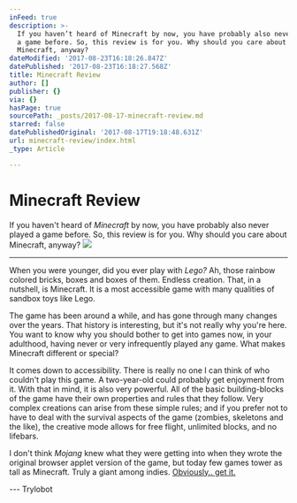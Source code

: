 ```yaml
---
inFeed: true
description: >-
  If you haven’t heard of Minecraft by now, you have probably also never played
  a game before. So, this review is for you. Why should you care about
  Minecraft, anyway?
dateModified: '2017-08-23T16:18:26.847Z'
datePublished: '2017-08-23T16:18:27.568Z'
title: Minecraft Review
author: []
publisher: {}
via: {}
hasPage: true
sourcePath: _posts/2017-08-17-minecraft-review.md
starred: false
datePublishedOriginal: '2017-08-17T19:18:48.631Z'
url: minecraft-review/index.html
_type: Article

---
```

# Minecraft Review

If you haven't heard of _Minecraft_ by now, you have probably also never played a game before. So, this review is for you. Why should you care about Minecraft, anyway?
![](https://the-grid-user-content.s3-us-west-2.amazonaws.com/bc1a23c9-cc73-49a9-aa2f-2df5f939efcf.jpg)

---

When you were younger, did you ever play with _Lego?_ Ah, those rainbow colored bricks, boxes and boxes of them. Endless creation. That, in a nutshell, is Minecraft. It is a most accessible game with many qualities of sandbox toys like Lego.

The game has been around a while, and has gone through many changes over the years. That history is interesting, but it's not really why you're here. You want to know why you should bother to get into games now, in your adulthood, having never or very infrequently played any game. What makes Minecraft different or special?

It comes down to accessibility. There is really no one I can think of who couldn't play this game. A two-year-old could probably get enjoyment from it. With that in mind, it is also very powerful. All of the basic building-blocks of the game have their own properties and rules that they follow. Very complex creations can arise from these simple rules; and if you prefer not to have to deal with the survival aspects of the game (zombies, skeletons and the like), the creative mode allows for free flight, unlimited blocks, and no lifebars.

I don't think _Mojang_ knew what they were getting into when they wrote the original browser applet version of the game, but today few games tower as tall as Minecraft. Truly a giant among indies. [Obviously.. get it.][0]

--- Trylobot

[0]: https://minecraft.net/en-us/store/